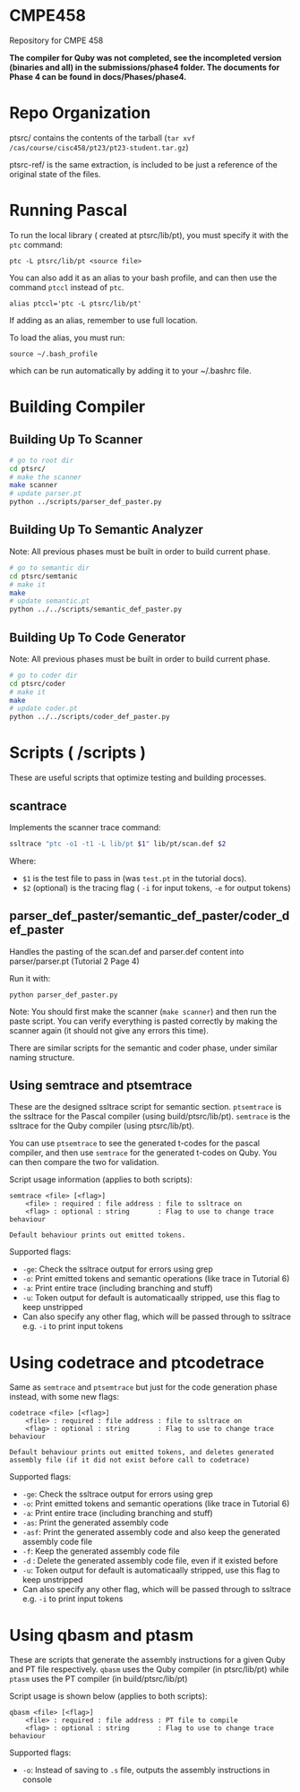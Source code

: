 # CMPE458
Repository for CMPE 458

**The compiler for Quby was not completed, see the incompleted version (binaries and all) in the submissions/phase4 folder. The documents for Phase 4 can be found in docs/Phases/phase4.**

# Repo Organization
ptsrc/ contains the contents of the tarball (`tar xvf /cas/course/cisc458/pt23/pt23-student.tar.gz`)

ptsrc-ref/ is the same extraction, is included to be just a reference of the original state of the files.

# Running Pascal
To run the local library ( created at ptsrc/lib/pt), you must specify it with the `ptc` command:

```
ptc -L ptsrc/lib/pt <source file>
```

You can also add it as an alias to your bash profile, and can then use the command `ptccl` instead of `ptc`.

```
alias ptccl='ptc -L ptsrc/lib/pt'
```

If adding as an alias, remember to use full location.

To load the alias, you must run:

```
source ~/.bash_profile
```

which can be run automatically by adding it to your ~/.bashrc file.

# Building Compiler
## Building Up To Scanner
```bash
# go to root dir
cd ptsrc/
# make the scanner
make scanner
# update parser.pt
python ../scripts/parser_def_paster.py
```

## Building Up To Semantic Analyzer
Note: All previous phases must be built in order to build current phase.

```bash
# go to semantic dir
cd ptsrc/semtanic
# make it
make
# update semantic.pt
python ../../scripts/semantic_def_paster.py
```

## Building Up To Code Generator
Note: All previous phases must be built in order to build current phase.

```bash
# go to coder dir
cd ptsrc/coder
# make it
make
# update coder.pt
python ../../scripts/coder_def_paster.py
```

# Scripts ( /scripts )
These are useful scripts that optimize testing and building processes.

## scantrace
Implements the scanner trace command:

```bash
ssltrace "ptc -o1 -t1 -L lib/pt $1" lib/pt/scan.def $2
```

Where:
- `$1` is the test file to pass in (was `test.pt` in the tutorial docs).
- `$2` (optional) is the tracing flag ( `-i` for input tokens, `-e` for output tokens)

## parser_def_paster/semantic_def_paster/coder_def_paster
Handles the pasting of the scan.def and parser.def content into parser/parser.pt (Tutorial 2 Page 4)

Run it with:

```
python parser_def_paster.py
```

Note: You should first make the scanner (`make scanner`) and then run the paste script. You can verify everything is pasted correctly by making the scanner again (it should not give any errors this time).

There are similar scripts for the semantic and coder phase, under similar naming structure.

## Using semtrace and ptsemtrace
These are the designed ssltrace script for semantic section. `ptsemtrace` is the ssltrace for the Pascal compiler (using build/ptsrc/lib/pt). `semtrace` is the ssltrace for the Quby compiler (using ptsrc/lib/pt).

You can use `ptsemtrace` to see the generated t-codes for the pascal compiler, and then use `semtrace` for the generated t-codes on Quby. You can then compare the two for validation.

Script usage information (applies to both scripts):
```
semtrace <file> [<flag>]
    <file> : required : file address : file to ssltrace on
    <flag> : optional : string       : Flag to use to change trace behaviour

Default behaviour prints out emitted tokens.
```

Supported flags:
- `-ge`: Check the ssltrace output for errors using grep
- `-o`: Print emitted tokens and semantic operations (like trace in Tutorial 6)
- `-a`: Print entire trace (including branching and stuff)
- `-u`: Token output for default is automaticaally stripped, use this flag to keep unstripped
- Can also specify any other flag, which will be passed through to ssltrace e.g. `-i` to print input tokens

# Using codetrace and ptcodetrace
Same as `semtrace` and `ptsemtrace` but just for the code generation phase instead, with some new flags:

```
codetrace <file> [<flag>]
    <file> : required : file address : file to ssltrace on
    <flag> : optional : string       : Flag to use to change trace behaviour

Default behaviour prints out emitted tokens, and deletes generated assembly file (if it did not exist before call to codetrace)
```

Supported flags:
- `-ge`: Check the ssltrace output for errors using grep
- `-o`: Print emitted tokens and semantic operations (like trace in Tutorial 6)
- `-a`: Print entire trace (including branching and stuff)
- `-as`: Print the generated assembly code
- `-asf`: Print the generated assembly code and also keep the generated assembly code file
- `-f`: Keep the generated assembly code file
- `-d` : Delete the generated assembly code file, even if it existed before
- `-u`: Token output for default is automaticaally stripped, use this flag to keep unstripped
- Can also specify any other flag, which will be passed through to ssltrace e.g. `-i` to print input tokens


# Using qbasm and ptasm
These are scripts that generate the assembly instructions for a given Quby and PT file respectively. `qbasm` uses the Quby compiler (in ptsrc/lib/pt) while `ptasm` uses the PT compiler (in build/ptsrc/lib/pt)

Script usage is shown below (applies to both scripts):

```
qbasm <file> [<flag>]
    <file> : required : file address : PT file to compile
    <flag> : optional : string       : Flag to use to change trace behaviour
```

Supported flags:
- `-o`: Instead of saving to `.s` file, outputs the assembly instructions in console